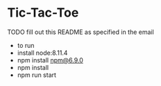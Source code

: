 # Tic-Tac-Toe

TODO fill out this README as specified in the email
- to run
- install node:8.11.4
- npm install npm@6.9.0
- npm install
- npm run start
